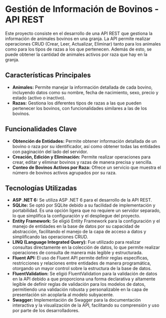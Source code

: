 # Gestión de Información de Bovinos - API REST

Este proyecto consiste en el desarrollo de una API REST que gestiona la información de animales bovinos en una granja. La API permite realizar operaciones CRUD (Crear, Leer, Actualizar, Eliminar) tanto para los animales como para los tipos de razas a los que pertenecen. Además de esto, se puede obtener la cantidad de animales activos por raza que hay en la granja.

## Características Principales

-   **Animales:** Permite manejar la información detallada de cada bovino, incluyendo datos como su nombre, fecha de nacimiento, sexo, precio y estado (activo o inactivo).
-   **Razas:** Gestiona los diferentes tipos de razas a las que pueden pertenecer los bovinos, con funcionalidades similares a las de los bovinos.

## Funcionalidades Clave

-   **Obtención de Entidades:** Permite obtener información detallada de un bovino o raza por su identificador, así como obtener todas las entidades con paginación del lado del servidor.
-   **Creación, Edición y Eliminación:** Permite realizar operaciones para crear, editar y eliminar bovinos y razas de manera precisa y sencilla.
-   **Conteo de Bovinos Activos por Raza:** Ofrece un servicio que muestra el número de bovinos activos agrupados por su raza.

## Tecnologías Utilizadas

-   **ASP .NET 6:** Se utiliza ASP .NET 6 para el desarrollo de la API REST.
-   **SQLite:** Se optó por SQLite debido a su facilidad de implementación y portabilidad. Es una opción ligera que no requiere un servidor separado, lo que simplifica la configuración y el despliegue del proyecto. 
-   **Entity Framework:** Se eligió Entity Framework para la configuración y el manejo de entidades en la base de datos por su capacidad de abstracción, facilitando el manejo de la capa de acceso a datos y simplificando las operaciones CRUD.
- **LINQ (Language Integrated Query):** Fue utilizado para realizar consultas directamente en la colección de datos, lo que permite realizar operaciones de consulta de manera más legible y estructurada.
- **Fluent API:** El uso de Fluent API permite definir reglas específicas, restricciones y relaciones entre entidades de manera programática, otorgando un mayor control sobre la estructura de la base de datos.
-   **FluentValidation:** Se eligió FluentValidation para la validación de datos en la API debido a que proporciona una forma declarativa y altamente legible de definir reglas de validación para los modelos de datos, permitiendo una validación robusta y personalizable en la capa de presentación sin acoplarla al modelo subyacente.
- **Swagger:** Implementación de Swagger para la documentación interactiva y la visualización de la API, facilitando su comprensión y uso por parte de los desarrolladores.
